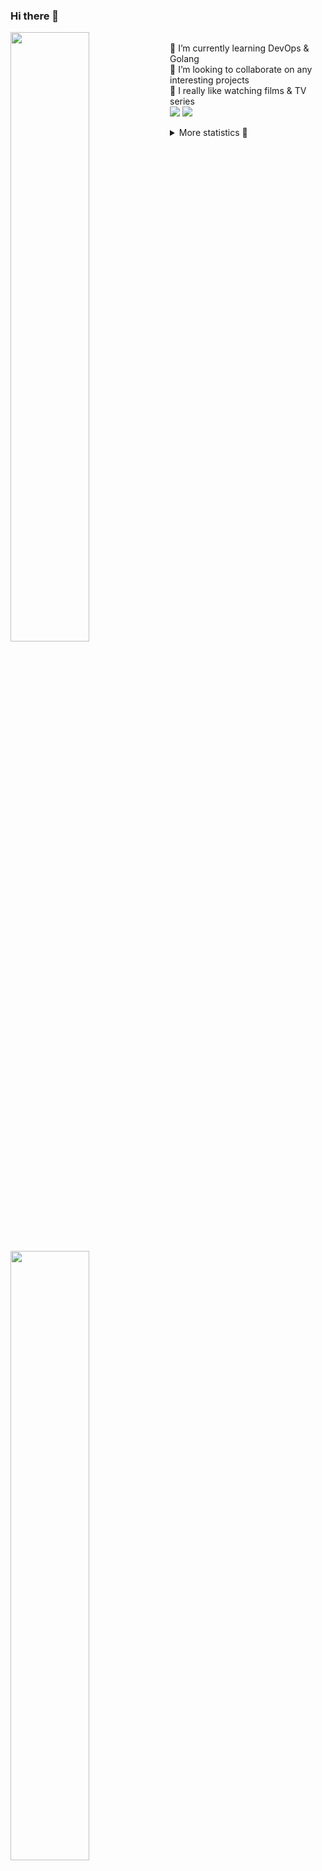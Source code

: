 ### Hi there 👋


[<img align="left" width="50%" src="https://github-readme-stats.vercel.app/api?username=rufusnufus&hide=issues&show_icons=true&count_private=true&theme=transparent&title_color=FF6F40&text_color=FBF9F8&icon_color=F48242&hide_border=true&hide_title=true#gh-dark-mode-only">](https://metrics.lecoq.io/rufusnufus#gh-dark-mode-only)
[<img align="left" width="50%" src="https://github-readme-stats.vercel.app/api?username=rufusnufus&hide=issues&show_icons=true&count_private=true&theme=transparent&title_color=FF6533&text_color=4D4644&icon_color=FF8038&hide_border=true&hide_title=true#gh-light-mode-only">](https://metrics.lecoq.io/rufusnufus#gh-light-mode-only)

<p>
  <br>
  🌱 I’m currently learning DevOps & Golang</br>
  👯 I’m looking to collaborate on any interesting projects</br>
  🎥 I really like watching films & TV series</br>
  <a href="https://linkedin.com/in/rufusnufus"><img src="https://img.shields.io/badge/linkedin-0077B5.svg?style=for-the-badge&logo=linkedin&logoColor=white"/></a>
  <a href="https://t.me/rufusnufus"><img src="https://img.shields.io/badge/-telegram-black?style=for-the-badge&color=blue&logo=telegram"/></a>
</p>

<p text-align="left">
<details>
  <summary>More statistics 👀</summary><br/>

<!--START_SECTION:waka-->
![Code Time](http://img.shields.io/badge/Code%20Time-732%20hrs%2035%20mins-blue)

![Profile Views](http://img.shields.io/badge/Profile%20Views-0-blue)

**I'm an Early 🐤** 

```text
🌞 Morning                16699 commits       ██████░░░░░░░░░░░░░░░░░░░   22.60 % 
🌆 Daytime                42908 commits       ███████████████░░░░░░░░░░   58.07 % 
🌃 Evening                12845 commits       ████░░░░░░░░░░░░░░░░░░░░░   17.38 % 
🌙 Night                  1438 commits        ░░░░░░░░░░░░░░░░░░░░░░░░░   01.95 % 
```
📅 **I'm Most Productive on Monday** 

```text
Monday                   15723 commits       █████░░░░░░░░░░░░░░░░░░░░   21.28 % 
Tuesday                  13693 commits       █████░░░░░░░░░░░░░░░░░░░░   18.53 % 
Wednesday                15636 commits       █████░░░░░░░░░░░░░░░░░░░░   21.16 % 
Thursday                 14257 commits       █████░░░░░░░░░░░░░░░░░░░░   19.29 % 
Friday                   12496 commits       ████░░░░░░░░░░░░░░░░░░░░░   16.91 % 
Saturday                 1391 commits        ░░░░░░░░░░░░░░░░░░░░░░░░░   01.88 % 
Sunday                   694 commits         ░░░░░░░░░░░░░░░░░░░░░░░░░   00.94 % 
```


📊 **This Week I Spent My Time On** 

```text
💬 Programming Languages: 
HCL                      16 mins             █████████████░░░░░░░░░░░░   51.98 % 
Other                    14 mins             ███████████░░░░░░░░░░░░░░   45.18 % 
YAML                     0 secs              █░░░░░░░░░░░░░░░░░░░░░░░░   02.84 % 

🔥 Editors: 
VS Code                  17 mins             ██████████████░░░░░░░░░░░   54.97 % 
iTerm2                   14 mins             ███████████░░░░░░░░░░░░░░   45.03 % 
```

**I Mostly Code in Java** 

```text
Go                       38 repos            █████░░░░░░░░░░░░░░░░░░░░   20.54 % 
Python                   17 repos            ██░░░░░░░░░░░░░░░░░░░░░░░   09.19 % 
Smarty                   12 repos            ██░░░░░░░░░░░░░░░░░░░░░░░   06.49 % 
HCL                      9 repos             █░░░░░░░░░░░░░░░░░░░░░░░░   04.86 % 
Kotlin                   8 repos             █░░░░░░░░░░░░░░░░░░░░░░░░   04.32 % 
```




 Last Updated on 25/03/2024 01:11:17 UTC
<!--END_SECTION:waka-->

</details>
</p>
